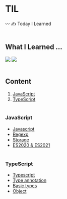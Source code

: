 # TIL
〰️ ✍️ Today I Learned
<br/><br/>

## What I Learned ...
<img src="https://img.shields.io/badge/JavaScript-FFC947?style=flat-square&logo=JavaScript&logoColor=white"/></a>
<img src="https://img.shields.io/badge/TypeScript-125D98?style=flat-square&logo=TypeScript&logoColor=white"/></a>
<br/><br/>

## Content
1. [JavaScript](#JavaScript)
2. [TypeScript](#TypeScript)
<br/><br/>

### JavaScript
* [Javascript](./JavaScript/javascript.md)
* [Regexp](./JavaScript/regexp.md)
* [Storage](./JavaScript/storage.md)
* [ES2020 & ES2021](./JavaScript/es2020-es2021.md)
<br/><br/>

### TypeScript
* [Typescript](./TypeScript/typescript.md)
* [Type annotation](./TypeScript/type-annotation.md)
* [Basic types](./TypeScript/basic-types.md)
* [Object](./TypeScript/object.md)
<br/><br/>
